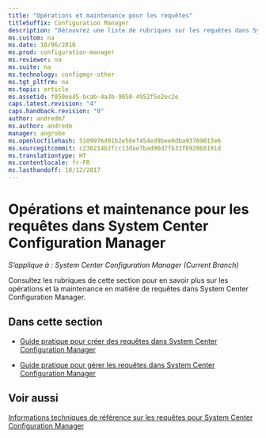 ```yaml
---
title: "Opérations et maintenance pour les requêtes"
titleSuffix: Configuration Manager
description: "Découvrez une liste de rubriques sur les requêtes dans System Center Configuration Manager. Le thème central est la maintenance et les opérations."
ms.custom: na
ms.date: 10/06/2016
ms.prod: configuration-manager
ms.reviewer: na
ms.suite: na
ms.technology: configmgr-other
ms.tgt_pltfrm: na
ms.topic: article
ms.assetid: f050ee45-bcab-4a3b-9050-4952f5e2ec2e
caps.latest.revision: "4"
caps.handback.revision: "0"
author: andredm7
ms.author: andredm
manager: angrobe
ms.openlocfilehash: 5109976d01b2e56ef454ed9bee0dba93769013e6
ms.sourcegitcommit: c236214b2fcc13dae7bad96d7fb33f692868191d
ms.translationtype: HT
ms.contentlocale: fr-FR
ms.lasthandoff: 10/12/2017
---
```

# <a name="operations-and-maintenance-for-queries-in-system-center-configuration-manager"></a>Opérations et maintenance pour les requêtes dans System Center Configuration Manager

*S’applique à : System Center Configuration Manager (Current Branch)*

Consultez les rubriques de cette section pour en savoir plus sur les opérations et la maintenance en matière de requêtes dans System Center Configuration Manager.  

## <a name="in-this-section"></a>Dans cette section  

-   [Guide pratique pour créer des requêtes dans System Center Configuration Manager](../../../core/servers/manage/create-queries.md)  

-   [Guide pratique pour gérer les requêtes dans System Center Configuration Manager](../../../core/servers/manage/manage-queries.md)  

## <a name="see-also"></a>Voir aussi  
 [Informations techniques de référence sur les requêtes pour System Center Configuration Manager](../../../core/servers/manage/queries-technical-reference.md)
